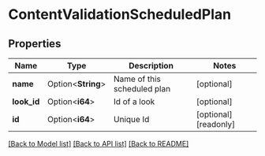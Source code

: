 # ContentValidationScheduledPlan

## Properties

Name | Type | Description | Notes
------------ | ------------- | ------------- | -------------
**name** | Option<**String**> | Name of this scheduled plan | [optional]
**look_id** | Option<**i64**> | Id of a look | [optional]
**id** | Option<**i64**> | Unique Id | [optional][readonly]

[[Back to Model list]](../README.md#documentation-for-models) [[Back to API list]](../README.md#documentation-for-api-endpoints) [[Back to README]](../README.md)


